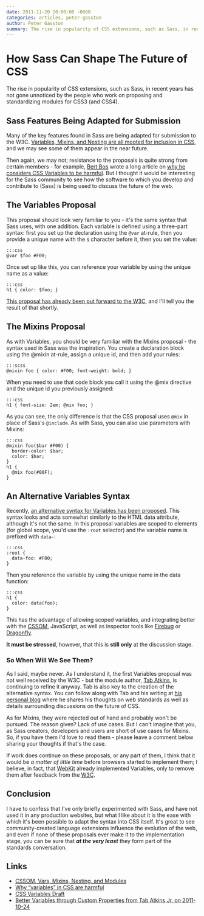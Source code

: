 ```yaml
---
date: 2011-11-20 20:00:00 -0600
categories: articles, peter-gasston
author: Peter Gasston
summary: The rise in popularity of CSS extensions, such as Sass, in recent years has not gone unnoticed by the people who work on proposing and standardizing modules for CSS3 (and CSS4).
---
```


# How Sass Can Shape The Future of CSS

The rise in popularity of CSS extensions, such as Sass, in recent years has not gone unnoticed by the people who work on proposing and standardizing modules for CSS3 (and CSS4).

## Sass Features Being Adapted for Submission

Many of the key features found in Sass are being adapted for submission to the W3C. [Variables, Mixins, and Nesting are all mooted for inclusion in CSS](http://www.xanthir.com/blog/b49w0), and we may see some of them appear in the near future.

Then again, we may not; resistance to the proposals is quite strong from certain members - for example, [Bert Bos](http://www.w3.org/People/Bos/) wrote a long article on [why he considers CSS Variables to be harmful](http://www.w3.org/People/Bos/CSS-variables). But I thought it would be interesting for the Sass community to see how the software to which you develop and contribute to (Sass) is being used to discuss the future of the web.

## The Variables Proposal

This proposal should look very familiar to you - it's the same syntax that Sass uses, with one addition. Each variable is defined using a three-part syntax: first you set up the declaration using the `@var` at-rule, then you provide a unique name with the `$` character before it, then you set the value:

    :::css
    @var $foo #F00;

Once set up like this, you can reference your variable by using the unique name as a value:

    :::css
    h1 { color: $foo; }

[This proposal has already been put forward to the W3C](http://www.xanthir.com/blog/b4AD0), and I'll tell you the result of that shortly.

## The Mixins Proposal

As with Variables, you should be very familiar with the Mixins proposal - the syntax used in Sass was the inspiration. You create a declaration block using the @mixin at-rule, assign a unique id, and then add your rules:

    :::scss
    @mixin foo { color: #F00; font-weight: bold; }

When you need to use that code block you call it using the @mix directive and the unique id you previously assigned:

    :::css
    h1 { font-size: 2em; @mix foo; }

As you can see, the only difference is that the CSS proposal uses `@mix` in place of Sass's `@include`. As with Sass, you can also use parameters with Mixins:

    :::css
    @mixin foo($bar #F00) {
      border-color: $bar;
      color: $bar;
    }
    h1 {
      @mix foo(#00F);
    }

## An Alternative Variables Syntax

Recently, [an alternative syntax for Variables has been proposed](http://lists.w3.org/Archives/Public/www-style/2011Oct/0699.html). This syntax looks and acts somewhat similarly to the HTML data attribute, although it's not the same. In this proposal variables are scoped to elements (for global scope, you'd use the `:root` selector) and the variable name is prefixed with `data-`:

    :::css
    :root {
      data-foo: #F00;
    }

Then you reference the variable by using the unique name in the data function:

    :::css
    h1 {
      color: data(foo);
    }

This has the advantage of allowing scoped variables, and integrating better with the [CSSOM](http://dev.w3.org/csswg/cssom/), JavaScript, as well as inspector tools like [Firebug](http://getfirebug.com/) or [Dragonfly](http://www.opera.com/dragonfly/).

**It must be stressed**, however, that this is **still only** at the discussion stage.

### So When Will We See Them?

As I said, maybe never. As I understand it, the first Variables proposal was not well received by the W3C - but the module author, [Tab Atkins](https://twitter.com/#!/tabatkins), is continuing to refine it anyway. Tab is also key to the creation of the alternative syntax. You can follow along with Tab and his writing at [his personal blog](http://www.xanthir.com/blog/) where he shares his thoughts on web standards as well as details surrounding discussions on the future of CSS.

As for Mixins, they were rejected out of hand and probably won't be pursued. The reason given? Lack of use cases. But I can't imagine that you, as Sass creators, developers and users are short of use cases for Mixins. So, if you have them I'd love to read them - please leave a comment below sharing your thoughts if that's the case.

If work does continue on these proposals, or any part of them, I think that it would be *a matter of little time* before browsers started to implement them; I believe, in fact, that [WebKit](http://www.webkit.org/) already implemented Variables, only to remove them after feedback from the [W3C](http://www.w3.org/).

## Conclusion

I have to confess that I've only briefly experimented with Sass, and have not used it in any production websites, but what I like about it is the ease with which it's been possible to adapt the syntax into CSS itself. It's great to see community-created language extensions influence the evolution of the web, and even if none of these proposals ever make it to the implementation stage, you can be sure that ***at the very least*** they form part of the standards conversation.

## Links

* [CSSOM, Vars, Mixins, Nesting, and Modules](http://www.xanthir.com/blog/b49w0)
* [Why “variables” in CSS are harmful](http://www.w3.org/People/Bos/CSS-variables)
* [CSS Variables Draft](http://www.xanthir.com/blog/b4AD0)
* [Better Variables through Custom Properties from Tab Atkins Jr. on 2011-10-24](http://lists.w3.org/Archives/Public/www-style/2011Oct/0699.html)
